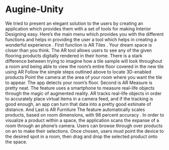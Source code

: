 # Augine-Unity
We tried to present an elegant solution to the users by creating an application which provides them with a set of tools for making Interior Designing easy. Here’s the main menu which provides you with the different functions and helps in providing  the user a tool which helps in creating a wonderful experience . First function is AR Tiles . Your dream space is closer than you think. The AR tool allows users to see any of the given flooring products digitally rendered in their home.  There is a stark difference between trying to imagine how a tile sample will look throughout a room and being able to view the room’s entire floor covered in the new tile using AR Follow the simple steps outlined above to locate 3D-enabled products Point the camera at the area of your room where you want the tile to appear. The app detects your room’s floor.  Second is AR Measure is pretty neat. The feature  uses a smartphone to measure real-life objects through the magic of augmented reality. AR tracks real-life objects in order to accurately place virtual items in a camera feed, and if the tracking is good enough, an app can turn that data into a pretty good estimate of distance.  And Last is AR Furniture The feature automatically scales products, based on room dimensions, with 98 percent accuracy . In order to visualize a product within a space, the application scans the expanse of a room through an phone’s camera. Users can browse through over products on an  to make their selections. Once chosen, users must point the device to the desired spot in a room, then drag and drop the selected product onto the space. 
